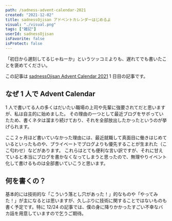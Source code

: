 ```yaml
---
path: /sadness-advent-calendar-2021
created: "2021-12-02"
title: sadnessOjisan アドベントカレンダーはじめるよ
visual: "./visual.png"
tags: ["雑記"]
userId: sadnessOjisan
isFavorite: false
isProtect: false
---
```


「初日から遅刻してるじゃねーか」というツッコミよりも、遅れてでも書いたことを褒めてください。

この記事は [sadnessOjisan Advent Calendar 2021](https://adventar.org/calendars/7015) 1 日目の記事です。

## なぜ 1 人で Advent Calendar

1 人で書いてる人の多くはだいたい職場の上司や先輩に強要されてだと思いますが、私は自主的に始めました。
その理由の一つとして最近ブログをサボっていたため、書くネタは溜まり続けており、それを全部放出したかったというのが挙げられます。

ここ２ヶ月ほど書いていなかった理由には、最近就職して真面目に働きはじめているといったものや、プライベートでブログよりも優先することが生まれた（ここ匂わせ）などがあります。
これらはとても便利な言い訳ですが、それに甘えていると本当にブログを書かなくなってしまうと思ったので、無理やりイベント化して書けるものは全部書いていこうと思います。

## 何を書くの？

基本的には技術的な「こういう落とし穴があった！」的なものや「やってみた！」が主になるとは思いますが、久しぶりに技術に関することではないものも書く予定です。特に 12/24 の記事では、僕の身に降りかかったすごい不幸なバカ話を用意していますので乞うご期待。
